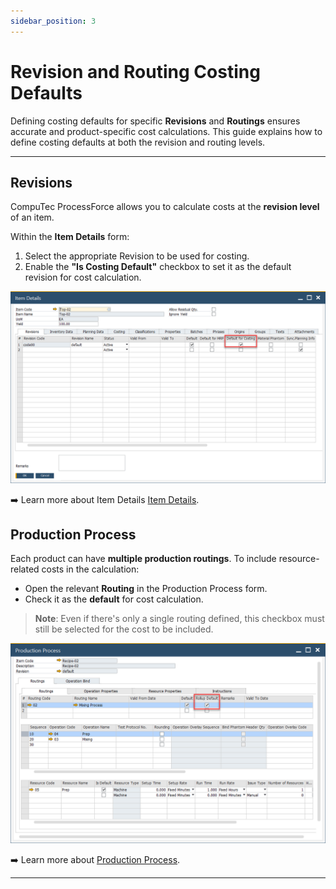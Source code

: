 ```yaml
---
sidebar_position: 3
---
```


# Revision and Routing Costing Defaults

Defining costing defaults for specific **Revisions** and **Routings** ensures accurate and product-specific cost calculations. This guide explains how to define costing defaults at both the revision and routing levels.

---

## Revisions

CompuTec ProcessForce allows you to calculate costs at the **revision level** of an item.

Within the **Item Details** form:

1. Select the appropriate Revision to be used for costing.
2. Enable the **"Is Costing Default"** checkbox to set it as the default revision for cost calculation.

![Costing Default Revision](./media/revision-and-routing-costing-defaults/costing-defualt-revision.webp)

➡️ Learn more about Item Details [Item Details](../item-details/overview.md).

## Production Process

Each product can have **multiple production routings**. To include resource-related costs in the calculation:

- Open the relevant **Routing** in the Production Process form.
- Check it as the **default** for cost calculation.

>**Note**: Even if there's only a single routing defined, this checkbox must still be selected for the cost to be included.

![Production Process Default Costing](./media/revision-and-routing-costing-defaults/production-process-costing-default.webp)

➡️ Learn more about [Production Process](../formulations-and-bill-of-materials/production-process/overview.md).

---
